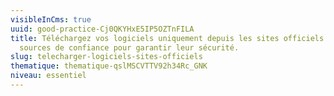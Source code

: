 ```yaml
---
visibleInCms: true
uuid: good-practice-Cj0QKYHxE5IP5OZTnFILA
title: Téléchargez vos logiciels uniquement depuis les sites officiels ou des
  sources de confiance pour garantir leur sécurité.
slug: telecharger-logiciels-sites-officiels
thematique: thematique-qslMSCVTTV92h34Rc_GNK
niveau: essentiel
---
```

